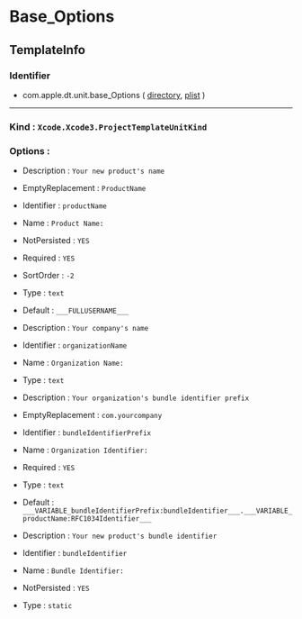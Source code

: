 # Base_Options

## TemplateInfo

### Identifier

- com.apple.dt.unit.base_Options ( [directory](/Applications/Xcode.app/Contents/Developer/Library/Xcode/Templates/Project%20Templates/Base/Base_Options.xctemplate), [plist](/Applications/Xcode.app/Contents/Developer/Library/Xcode/Templates/Project%20Templates/Base/Base_Options.xctemplate/TemplateInfo.plist) )

---

### Kind : `Xcode.Xcode3.ProjectTemplateUnitKind`

### Options : 

- Description : `Your new product's name`

- EmptyReplacement : `ProductName`

- Identifier : `productName`

- Name : `Product Name:`

- NotPersisted : `YES`

- Required : `YES`

- SortOrder : `-2`

- Type : `text`

- Default : `___FULLUSERNAME___`

- Description : `Your company's name`

- Identifier : `organizationName`

- Name : `Organization Name:`

- Type : `text`

- Description : `Your organization's bundle identifier prefix`

- EmptyReplacement : `com.yourcompany`

- Identifier : `bundleIdentifierPrefix`

- Name : `Organization Identifier:`

- Required : `YES`

- Type : `text`

- Default : `___VARIABLE_bundleIdentifierPrefix:bundleIdentifier___.___VARIABLE_productName:RFC1034Identifier___`

- Description : `Your new product's bundle identifier`

- Identifier : `bundleIdentifier`

- Name : `Bundle Identifier:`

- NotPersisted : `YES`

- Type : `static`